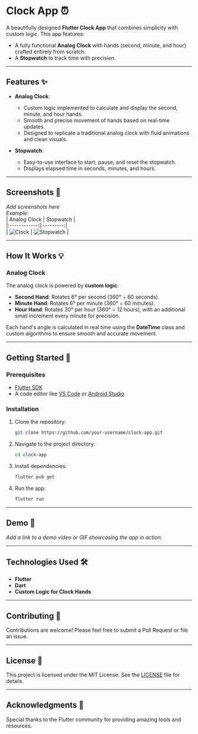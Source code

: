 
# Clock App ⏰

A beautifully designed **Flutter Clock App** that combines simplicity with custom logic. This app features:
- A fully functional **Analog Clock** with hands (second, minute, and hour) crafted entirely from scratch.
- A **Stopwatch** to track time with precision.

---

## Features ✨

- **Analog Clock**:
    - Custom logic implemented to calculate and display the second, minute, and hour hands.
    - Smooth and precise movement of hands based on real-time updates.
    - Designed to replicate a traditional analog clock with fluid animations and clean visuals.

- **Stopwatch**:
    - Easy-to-use interface to start, pause, and reset the stopwatch.
    - Displays elapsed time in seconds, minutes, and hours.

---

## Screenshots 📸
*Add screenshots here*  
*Example:*  
| Analog Clock | Stopwatch |  
|:------------:|:---------:|  
| ![Clock](path/to/analog_clock_screenshot.png) | ![Stopwatch](path/to/stopwatch_screenshot.png) |

---

## How It Works 💡

### Analog Clock
The analog clock is powered by **custom logic**:
- **Second Hand**: Rotates 6° per second (360° ÷ 60 seconds).
- **Minute Hand**: Rotates 6° per minute (360° ÷ 60 minutes).
- **Hour Hand**: Rotates 30° per hour (360° ÷ 12 hours), with an additional small increment every minute for precision.

Each hand's angle is calculated in real time using the **DateTime** class and custom algorithms to ensure smooth and accurate movement.

---

## Getting Started 🚀

### Prerequisites
- [Flutter SDK](https://docs.flutter.dev/get-started/install)
- A code editor like [VS Code](https://code.visualstudio.com/) or [Android Studio](https://developer.android.com/studio)

### Installation
1. Clone the repository:
   ```bash
   git clone https://github.com/your-username/clock-app.git
   ```
2. Navigate to the project directory:
   ```bash
   cd clock-app
   ```
3. Install dependencies:
   ```bash
   flutter pub get
   ```
4. Run the app:
   ```bash
   flutter run
   ```

---

## Demo 🎥
*Add a link to a demo video or GIF showcasing the app in action.*

---

## Technologies Used 🛠️
- **Flutter**
- **Dart**
- **Custom Logic for Clock Hands**

---

## Contributing 🤝

Contributions are welcome! Please feel free to submit a Pull Request or file an issue.

---

## License 📄

This project is licensed under the MIT License. See the [LICENSE](LICENSE) file for details.

---

## Acknowledgments 🙌
Special thanks to the Flutter community for providing amazing tools and resources.  
